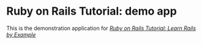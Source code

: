 # Ruby on Rails Tutorial:  demo app

This is the demonstration application for [*Ruby on Rails Tutorial: Learn Rails by Example*](http://railstutorial.org)